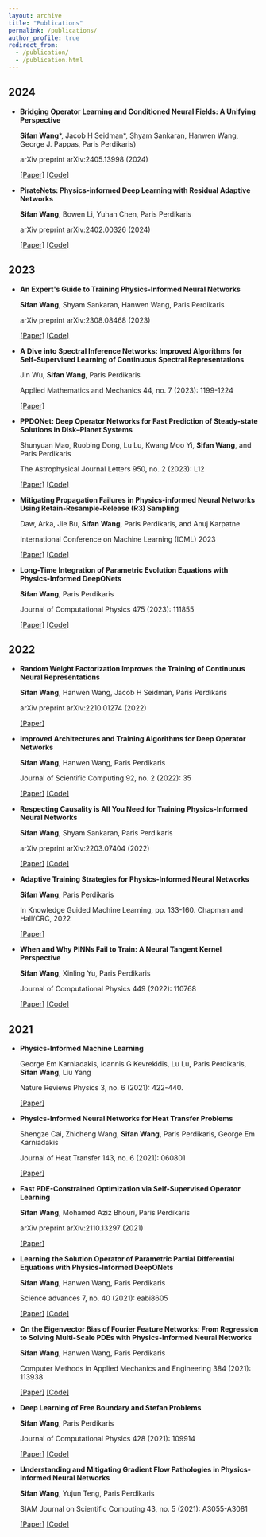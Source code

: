 ```yaml
---
layout: archive
title: "Publications"
permalink: /publications/
author_profile: true
redirect_from: 
  - /publication/
  - /publication.html
---
```


## 2024

- **Bridging Operator Learning and Conditioned Neural Fields: A Unifying Perspective**

  **Sifan Wang***, Jacob H Seidman*, Shyam Sankaran, Hanwen Wang, George J. Pappas, Paris Perdikaris)
  
    arXiv preprint arXiv:2405.13998 (2024)

  [[Paper]](https://arxiv.org/abs/2405.13998)   [[Code]](https://github.com/PredictiveIntelligenceLab/cvit)


- **PirateNets: Physics-informed Deep Learning with Residual Adaptive Networks**

  **Sifan Wang**, Bowen Li, Yuhan Chen, Paris Perdikaris

  arXiv preprint arXiv:2402.00326 (2024)

  [[Paper]](https://arxiv.org/abs/2402.00326)   [[Code]](https://github.com/PredictiveIntelligenceLab/jaxpi/tree/pirate)



## 2023

- **An Expert's Guide to Training Physics-Informed Neural Networks**

  **Sifan Wang**, Shyam Sankaran, Hanwen Wang, Paris Perdikaris

  arXiv preprint arXiv:2308.08468 (2023)

  [[Paper]](https://arxiv.org/abs/2308.08468)   [[Code]](https://github.com/PredictiveIntelligenceLab/jaxpi) 


- **A Dive into Spectral Inference Networks: Improved Algorithms for Self-Supervised Learning of Continuous Spectral Representations**

  Jin Wu, **Sifan Wang**, Paris Perdikaris

  Applied Mathematics and Mechanics 44, no. 7 (2023): 1199-1224

  [[Paper]](https://link.springer.com/article/10.1007/s10483-023-2998-7) 


- **PPDONet: Deep Operator Networks for Fast Prediction of Steady-state Solutions in Disk–Planet Systems**

  Shunyuan Mao, Ruobing Dong, Lu Lu, Kwang Moo Yi, **Sifan Wang**, and Paris Perdikaris

  The Astrophysical Journal Letters 950, no. 2 (2023): L12

  [[Paper]](https://link.springer.com/article/10.1007/s10483-023-2998-7)  [[Code]](https://github.com/smao-astro/PPDONet)


- **Mitigating Propagation Failures in Physics-informed Neural Networks Using Retain-Resample-Release (R3) Sampling**

  Daw, Arka, Jie Bu, **Sifan Wang**, Paris Perdikaris, and Anuj Karpatne

  International Conference on Machine Learning (ICML) 2023

  [[Paper]](https://proceedings.mlr.press/v202/daw23a/daw23a.pdf)  [[Code]](https://github.com/arkadaw9/r3_sampling_icml2023)


- **Long-Time Integration of Parametric Evolution Equations with Physics-Informed DeepONets**

  **Sifan Wang**, Paris Perdikaris

   Journal of Computational Physics 475 (2023): 111855

  [[Paper]](https://www.sciencedirect.com/science/article/pii/S0021999122009184?casa_token=oGITa94YhH0AAAAA:pEud_Hm162nSxTnMmwY6E4HmPG09XL4BkWpPjwHi0t-D1JMhRkUXNacO4CeushTZq29H2d141sM)  [[Code]](https://github.com/PredictiveIntelligenceLab/Long-time-Integration-PI-DeepONets)


## 2022

- **Random Weight Factorization Improves the Training of Continuous Neural Representations**

  **Sifan Wang**, Hanwen Wang, Jacob H Seidman,  Paris Perdikaris

  arXiv preprint arXiv:2210.01274 (2022)

  [[Paper]](https://arxiv.org/abs/2210.01274) 


- **Improved Architectures and Training Algorithms for Deep Operator Networks**

  **Sifan Wang**, Hanwen Wang, Paris Perdikaris

  Journal of Scientific Computing 92, no. 2 (2022): 35

  [[Paper]](https://link.springer.com/article/10.1007/s10915-022-01881-0) [[Code]](https://github.com/PredictiveIntelligenceLab/ImprovedDeepONets)



- **Respecting Causality is All You Need for Training Physics-Informed Neural Networks**

  **Sifan Wang**, Shyam Sankaran, Paris Perdikaris

  arXiv preprint arXiv:2203.07404 (2022)

  [[Paper]](https://arxiv.org/abs/2203.07404) [[Code]](https://github.com/PredictiveIntelligenceLab/CausalPINNs)


- **Adaptive Training Strategies for Physics-Informed Neural Networks**

  **Sifan Wang**, Paris Perdikaris

  In Knowledge Guided Machine Learning, pp. 133-160. Chapman and Hall/CRC, 2022

  [[Paper]](https://www.taylorfrancis.com/chapters/edit/10.1201/9781003143376-6/adaptive-training-strategies-physics-informed-neural-networks-sifan-wang-paris-perdikaris)



- **When and Why PINNs Fail to Train: A Neural Tangent Kernel Perspective**

  **Sifan Wang**, Xinling Yu, Paris Perdikaris

  Journal of Computational Physics 449 (2022): 110768

  [[Paper]](https://www.sciencedirect.com/science/article/pii/S002199912100663X?casa_token=V2xyO-qH_PUAAAAA:KHqDtmrzhj-wt1IrWoqMnsV9T7d0xivvn7oIauBSDHSavA4USqPG2oTP-598LYJYbB2138GDs3Y) [[Code]](https://github.com/PredictiveIntelligenceLab/PINNsNTK)




## 2021

- **Physics-Informed Machine Learning**

  George Em Karniadakis, Ioannis G Kevrekidis, Lu Lu, Paris Perdikaris, **Sifan Wang**, Liu Yang

  Nature Reviews Physics 3, no. 6 (2021): 422-440.

  [[Paper]](https://www.nature.com/articles/s42254-021-00314-5)



- **Physics-Informed Neural Networks for Heat Transfer Problems**

  Shengze Cai, Zhicheng Wang, **Sifan Wang**, Paris Perdikaris, George Em Karniadakis

  Journal of Heat Transfer 143, no. 6 (2021): 060801

  [[Paper]](https://asmedigitalcollection.asme.org/heattransfer/article/143/6/060801/1104439/Physics-Informed-Neural-Networks-for-Heat-Transfer)



- **Fast PDE-Constrained Optimization via Self-Supervised Operator Learning**

  **Sifan Wang**, Mohamed Aziz Bhouri, Paris Perdikaris

  arXiv preprint arXiv:2110.13297 (2021)

  [[Paper]](https://arxiv.org/abs/2110.13297) 



- **Learning the Solution Operator of Parametric Partial Differential Equations with Physics-Informed DeepONets**

  **Sifan Wang**, Hanwen Wang, Paris Perdikaris

  Science advances 7, no. 40 (2021): eabi8605

  [[Paper]](https://www.science.org/doi/full/10.1126/sciadv.abi8605)  [[Code]](https://github.com/PredictiveIntelligenceLab/Physics-informed-DeepONets)




- **On the Eigenvector Bias of Fourier Feature Networks: From Regression to Solving Multi-Scale PDEs with Physics-Informed Neural Networks**

  **Sifan Wang**, Hanwen Wang, Paris Perdikaris

  Computer Methods in Applied Mechanics and Engineering 384 (2021): 113938

  [[Paper]](https://www.sciencedirect.com/science/article/pii/S0045782521002759?casa_token=BD-JzeZJA8MAAAAA:PVtOwXD_gdPX8hW5ISR0OlM2JY_ajMfHEVe4CV7MNOc0t9Yj9eQRJdeK62sQUouj_ZpFw6zyuSg)  [[Code]](https://github.com/PredictiveIntelligenceLab/MultiscalePINNs)



- **Deep Learning of Free Boundary and Stefan Problems**

  **Sifan Wang**, Paris Perdikaris

  Journal of Computational Physics 428 (2021): 109914

  [[Paper]](https://www.sciencedirect.com/science/article/pii/S0021999120306884?casa_token=gkHSToEZ7YkAAAAA:z_Z926LpGOLD1kcyW7OhG3ectSatYwkPYJBViZXuvXD3SKsFn8mgJwEHEW_TdoLXZuDaaqSQi1Q)  [[Code]](https://github.com/PredictiveIntelligenceLab/DeepStefan)



- **Understanding and Mitigating Gradient Flow Pathologies in Physics-Informed Neural Networks**

  **Sifan Wang**, Yujun Teng, Paris Perdikaris

  SIAM Journal on Scientific Computing 43, no. 5 (2021): A3055-A3081

  [[Paper]](https://epubs.siam.org/doi/abs/10.1137/20M1318043)  [[Code]](https://github.com/PredictiveIntelligenceLab/GradientPathologiesPINNs)

